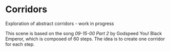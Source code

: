 # Corridors
Exploration of abstract corridors - work in progress


This scene is based on the song *09-15-00 Part 2* by Godspeed You! Black Emperor, which is composed of 60 steps.
The idea is to create one corridor for each step.

